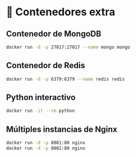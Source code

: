 # 🚀 Contenedores extra

## Contenedor de MongoDB
```bash
docker run -d -p 27017:27017 --name mongo mongo
```

## Contenedor de Redis
```bash
docker run -d -p 6379:6379 --name redis redis
```

## Python interactivo
```bash
docker run -it --rm python
```

## Múltiples instancias de Nginx
```bash
docker run -d -p 8081:80 nginx
docker run -d -p 8082:80 nginx
```


